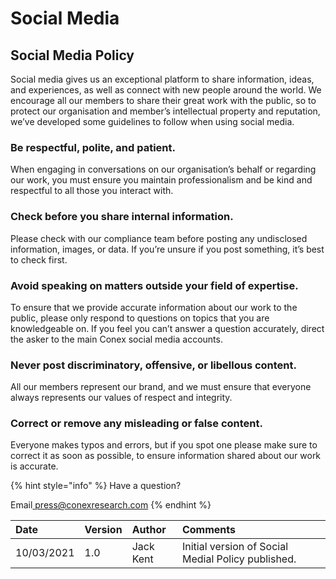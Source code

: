 # Social Media

## Social Media Policy

Social media gives us an exceptional platform to share information, ideas, and experiences, as well as connect with new people around the world. We encourage all our members to share their great work with the public, so to protect our organisation and member’s intellectual property and reputation, we’ve developed some guidelines to follow when using social media.

### **Be respectful, polite, and patient.**

When engaging in conversations on our organisation’s behalf or regarding our work, you must ensure you maintain professionalism and be kind and respectful to all those you interact with.

### **Check before you share internal information.**

Please check with our compliance team before posting any undisclosed information, images, or data. If you’re unsure if you post something, it’s best to check first.

### **Avoid speaking on matters outside your field of expertise.**

To ensure that we provide accurate information about our work to the public, please only respond to questions on topics that you are knowledgeable on. If you feel you can’t answer a question accurately, direct the asker to the main Conex social media accounts.

### **Never post discriminatory, offensive, or libellous content.**

All our members represent our brand, and we must ensure that everyone always represents our values of respect and integrity.

### **Correct or remove any misleading or false content.**

Everyone makes typos and errors, but if you spot one please make sure to correct it as soon as possible, to ensure information shared about our work is accurate.



{% hint style="info" %}
Have a question?

Email[ press@conexresearch.com](mailto:press@conexresearch.com)
{% endhint %}

| Date | Version | Author | Comments |
| :--- | :--- | :--- | :--- |
| 10/03/2021 | 1.0 | Jack Kent | Initial version of Social Medial Policy published. |



